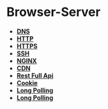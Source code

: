 # Browser-Server

* **<a href="./pages/dns">DNS</a>**
* **<a href="./pages/http">HTTP</a>**
* **<a href="./pages/https">HTTPS</a>**
* **<a href="./pages/ssh">SSH</a>**
* **<a href="./pages/nginx">NGINX</a>**
* **<a href="./pages/cdn">CDN</a>**
* **<a href="./pages/rest-full-api">Rest Full Api</a>**
* **<a href="./pages/cookie">Cookie</a>**
* **<a href="./pages/long-polling">Long Polling</a>**  
* **<a href="./pages/long-polling">Long Polling</a>**  